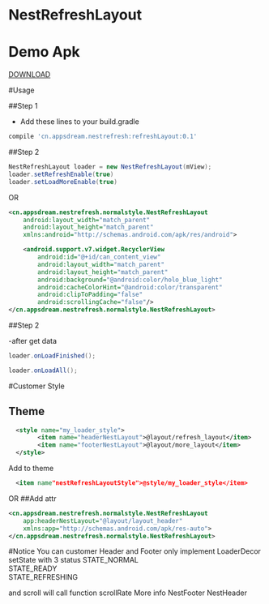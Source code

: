 # NestRefreshLayout

# Demo Apk

<a href="https://github.com/anzewei/PageListLoader/blob/master/ext/sample-debug.apk?raw=true">DOWNLOAD</a>

#Usage

##Step 1
- Add these lines to your build.gradle

``` groovy
compile 'cn.appsdream.nestrefresh:refreshLayout:0.1'
``` 
##Step 2

``` java
NestRefreshLayout loader = new NestRefreshLayout(mView);
loader.setRefreshEnable(true)
loader.setLoadMoreEnable(true)
``` 
OR
``` xml
<cn.appsdream.nestrefresh.normalstyle.NestRefreshLayout
    android:layout_width="match_parent"
    android:layout_height="match_parent"
    xmlns:android="http://schemas.android.com/apk/res/android">

    <android.support.v7.widget.RecyclerView
        android:id="@+id/can_content_view"
        android:layout_width="match_parent"
        android:layout_height="match_parent"
        android:background="@android:color/holo_blue_light"
        android:cacheColorHint="@android:color/transparent"
        android:clipToPadding="false"
        android:scrollingCache="false"/>
</cn.appsdream.nestrefresh.normalstyle.NestRefreshLayout>
``` 
##Step 2

-after get data

``` java
loader.onLoadFinished();
``` 
``` java
loader.onLoadAll();
``` 

#Customer Style
## Theme
```xml
  <style name="my_loader_style">
        <item name="headerNestLayout">@layout/refresh_layout</item>
        <item name="footerNestLayout">@layout/more_layout</item>
  </style>
``` 
  Add to theme
  
```xml
  <item name"nestRefreshLayoutStyle">@style/my_loader_style</item>
```
OR 
##Add attr

```xml
<cn.appsdream.nestrefresh.normalstyle.NestRefreshLayout
    app:headerNestLayout="@layout/layout_header"
    xmlns:app="http://schemas.android.com/apk/res-auto">
</cn.appsdream.nestrefresh.normalstyle.NestRefreshLayout>
``` 

#Notice
  You can customer Header and Footer only implement LoaderDecor
  setState with 3 status
  STATE_NORMAL     
  STATE_READY       
  STATE_REFRESHING 
  
  and scroll will call function
  scrollRate
  More info NestFooter NestHeader
